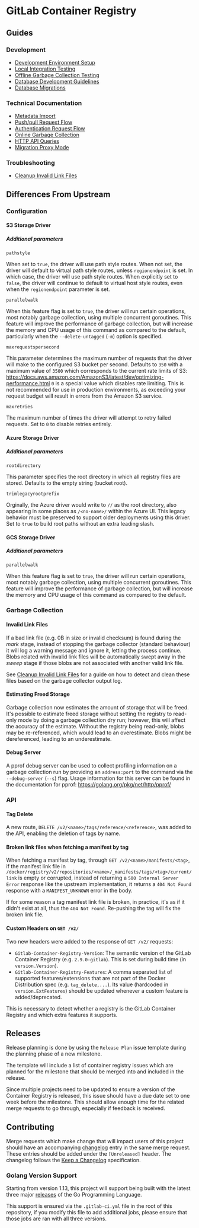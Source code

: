 # GitLab Container Registry

## Guides

### Development

- [Development Environment Setup](development-environment-setup.md)
- [Local Integration Testing](storage-driver-integration-testing-guide.md)
- [Offline Garbage Collection Testing](garbage-collection-testing-guide.md)
- [Database Development Guidelines](database-dev-guidelines.md)
- [Database Migrations](database-migrations.md)

### Technical Documentation

- [Metadata Import](database-import-tool.md)
- [Push/pull Request Flow](push-pull-request-flow.md)
- [Authentication Request Flow](auth-request-flow.md)
- [Online Garbage Collection](db/online-garbage-collection.md)
- [HTTP API Queries](db/http-api-queries.md)
- [Migration Proxy Mode](migration-proxy.md)

### Troubleshooting

- [Cleanup Invalid Link Files](cleanup-invalid-link-files.md)

## Differences From Upstream

### Configuration

#### S3 Storage Driver

##### Additional parameters

`pathstyle`

When set to `true`, the driver will use path style routes.
When not set, the driver will default to virtual path style routes, unless
`regionendpoint` is set. In which case, the driver will use path style routes.
When explicitly set to `false`, the driver will continue to default to virtual
host style routes, even when the `regionendpoint` parameter is set.

`parallelwalk`

When this feature flag is set to `true`, the driver will run certain operations,
most notably garbage collection, using multiple concurrent goroutines. This
feature will improve the performance of garbage collection, but will
increase the memory and CPU usage of this command as compared to the default,
particularly when the `--delete-untagged` (`-m`) option is specified.

`maxrequestspersecond`

This parameter determines the maximum number of requests that
the driver will make to the configured S3 bucket per second. Defaults to `350`
with a maximum value of `3500` which corresponds to the current rate limits of
S3: https://docs.aws.amazon.com/AmazonS3/latest/dev/optimizing-performance.html
`0` is a special value which disables rate limiting. This is not recommended
for use in production environments, as exceeding your request budget will result
in errors from the Amazon S3 service.

`maxretries`

The maximum number of times the driver will attempt to retry failed requests.
Set to `0` to disable retries entirely.

#### Azure Storage Driver

##### Additional parameters

`rootdirectory`

This parameter specifies the root directory in which all registry files are
stored. Defaults to the empty string (bucket root).

`trimlegacyrootprefix`

Orginally, the Azure driver would write to `//` as the root directory, also
appearing in some places as `/<no-name>/` within the Azure UI. This legacy
behavior must be preserved to support older deployments using this driver.
Set to `true` to build root paths without an extra leading slash.

#### GCS Storage Driver

##### Additional parameters

`parallelwalk`

When this feature flag is set to `true`, the driver will run certain operations,
most notably garbage collection, using multiple concurrent goroutines. This
feature will improve the performance of garbage collection, but will
increase the memory and CPU usage of this command as compared to the default.

### Garbage Collection

#### Invalid Link Files

If a bad link file (e.g. 0B in size or invalid checksum) is found during the
*mark* stage, instead of stopping the garbage collector (standard behaviour)
it will log a warning message and ignore it, letting the process continue.
Blobs related with invalid link files will be automatically swept away in the
*sweep* stage if those blobs are not associated with another valid link file.

See [Cleanup Invalid Link Files](cleanup-invalid-link-files.md) for a guide on
how to detect and clean these files based on the garbage collector output log.

#### Estimating Freed Storage

Garbage collection now estimates the amount of storage that will be freed.
It's possible to estimate freed storage without setting the registry to
read-only mode by doing a garbage collection dry run; however, this will affect
the accuracy of the estimate. Without the registry being read-only, blobs may be
re-referenced, which would lead to an overestimate. Blobs might be
dereferenced, leading to an underestimate.

#### Debug Server

A pprof debug server can be used to collect profiling information on a
garbage collection run by providing an `address:port` to the command via
the `--debug-server` (`--s`) flag. Usage information for this server can be
found in the documentation for pprof: https://golang.org/pkg/net/http/pprof/

### API

#### Tag Delete

A new route, `DELETE /v2/<name>/tags/reference/<reference>`, was added to the
API, enabling the deletion of tags by name.

#### Broken link files when fetching a manifest by tag

When fetching a manifest by tag, through `GET /v2/<name>/manifests/<tag>`, if
the manifest link file in 
`/docker/registry/v2/repositories/<name>/_manifests/tags/<tag>/current/link` is
empty or corrupted, instead of returning a `500 Internal Server Error` response
like the upstream implementation, it returns a `404 Not Found` response with a 
`MANIFEST_UNKNOWN` error in the body.

If for some reason a tag manifest link file is broken, in practice, it's as if
it didn't exist at all, thus the `404 Not Found`. Re-pushing the tag will fix
the broken link file.

#### Custom Headers on `GET /v2/`

Two new headers were added to the response of `GET /v2/` requests:

* `Gitlab-Container-Registry-Version`: The semantic version of the GitLab
Container Registry (e.g. `2.9.0-gitlab`). This is set during build time (in
`version.Version`).
* `Gitlab-Container-Registry-Features`: A comma separated list of supported
features/extensions that are not part of the Docker Distribution spec (e.g.
`tag_delete,...`). Its value (hardcoded in `version.ExtFeatures`) should be
updated whenever a custom feature is added/deprecated.

This is necessary to detect whether a registry is the GitLab Container Registry
and which extra features it supports.

## Releases

Release planning is done by using the `Release Plan` issue template during the
planning phase of a new milestone.

The template will include a list of container registry issues which
are planned for the milestone that should be merged into and included in
the release.

Since multiple projects need to be updated to ensure a version of the Container
Registry is released, this issue should have a due date set to one week before
the milestone. This should allow enough time for the related merge requests to
go through, especially if feedback is received.

## Contributing

Merge requests which make change that will impact users of this project should
have an accompanying [changelog](../CHANGELOG.md) entry in the same merge
request. These entries should be added under the `[Unreleased]` header. The
changelog follows the [Keep a Changelog](https://keepachangelog.com/en/1.0.0/)
specification.

### Golang Version Support

Starting from version 1.13, this project will support being built with the
latest three major [releases](https://golang.org/doc/devel/release.html) of the
Go Programming Language.

This support is ensured via the `.gitlab-ci.yml` file in the root of this
repository, if you modify this file to add additional jobs, please ensure that
those jobs are ran with all three versions.
